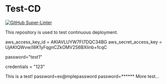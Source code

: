# Test-CD

[![GitHub Super-Linter](https://github.com/svdubovik/test-cd/workflows/Check%20Pull%20Request/badge.svg)](https://github.com/marketplace/actions/super-linter)

This repository is used to test continuous deployment.

aws_access_key_id = AKIAVLUYW7FI7DQC34BG
aws_secret_access_key = UjAKIQWvw/I8K1yFqgnCZkOMV2S6BXlinb+fcqC

password="test1"

credentials = "123"

This is a test!
password=ex@mplepassword
password=******
More test...

